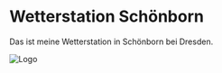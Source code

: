 # Wetterstation Schönborn
Das ist meine Wetterstation in Schönborn bei Dresden.

![Logo](https://github.com/[username]/[reponame]/blob/[branch]/image.jpg)
